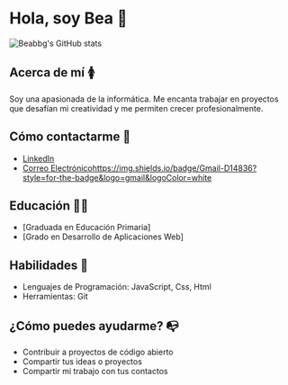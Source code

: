 # Hola, soy Bea 👋
![Beabbg's GitHub stats](https://github-readme-stats.vercel.app/api?username=beabbg&show_icons=true&theme=radical)
##  Acerca de mí 🚺
Soy una apasionada de la informática. Me encanta trabajar en proyectos que desafían mi creatividad y me permiten crecer profesionalmente.
##  Cómo contactarme 📧
- [LinkedIn](https://www.linkedin.com/in/beatrizbaltan%C3%A1sgarc%C3%ADa/)
- [Correo Electrónico](mailto:bea.interamplify@gmail.com)https://img.shields.io/badge/Gmail-D14836?style=for-the-badge&logo=gmail&logoColor=white
##  Educación 👩‍🏫
- [Graduada en Educación Primaria]
- [Grado en Desarrollo de Aplicaciones Web]
##  Habilidades 🌱
- Lenguajes de Programación: JavaScript, Css, Html
- Herramientas: Git
##  ¿Cómo puedes ayudarme? 📭
- Contribuir a proyectos de código abierto
- Compartir tus ideas o proyectos
- Compartir mi trabajo con tus contactos
